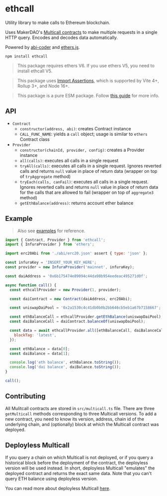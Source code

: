 # ethcall

Utility library to make calls to Ethereum blockchain.

Uses MakerDAO's [Multicall contracts](https://github.com/makerdao/multicall) to make multiple requests in a single HTTP query. Encodes and decodes data automatically.

Powered by [abi-coder](https://github.com/Destiner/abi-coder) and [ethers.js](https://github.com/ethers-io/ethers.js/).

```
npm install ethcall
```

> This package requires ethers V6. If you use ethers V5, you need to install ethcall V5.

> This package uses [Import Assertions](https://github.com/tc39/proposal-import-attributes#import-attributes), which is supported by Vite 4+, Rollup 3+, and Node 16+.

> This package is a pure ESM package. Follow [this guide](https://gist.github.com/sindresorhus/a39789f98801d908bbc7ff3ecc99d99c) for more info.

## API

- `Contract`
  - `constructor(address, abi)`: creates Contract instance
  - `CALL_FUNC_NAME`: yields a `call` object; usage is similar to `ethers` Contract class
- `Provider`
  - `constructor(chainId, provider, config)`: creates a Provider instance
  - `all(calls)`: executes all calls in a single request
  - `tryAll(calls)`: executes all calls in a single request. Ignores reverted calls and returns `null` value in place of return data (wrapper on top of `tryAggregate` method)
  - `tryEach(calls, canFail)`: executes all calls in a single request. Ignores reverted calls and returns `null` value in place of return data for the calls that are allowed to fail (wrapper on top of `aggregate3` method)
  - `getEthBalance(address)`: returns account ether balance

## Example

> Also see [examples](./examples) for reference.

```js
import { Contract, Provider } from 'ethcall';
import { InfuraProvider } from 'ethers';

import erc20Abi from './abi/erc20.json' assert { type: 'json' };

const infuraKey = 'INSERT_YOUR_KEY_HERE';
const provider = new InfuraProvider('mainnet', infuraKey);

const daiAddress = '0x6b175474e89094c44da98b954eedeac495271d0f';

async function call() {
  const ethcallProvider = new Provider(1, provider);

  const daiContract = new Contract(daiAddress, erc20Abi);

  const uniswapDaiPool = '0x2a1530c4c41db0b0b2bb646cb5eb1a67b7158667';

  const ethBalanceCall = ethcallProvider.getEthBalance(uniswapDaiPool);
  const daiBalanceCall = daiContract.balanceOf(uniswapDaiPool);

  const data = await ethcallProvider.all([ethBalanceCall, daiBalanceCall], {
    blockTag: 'latest',
  });

  const ethBalance = data[0];
  const daiBalance = data[1];

  console.log('eth balance', ethBalance.toString());
  console.log('dai balance', daiBalance.toString());
}

call();
```

## Contributing

All Mulitcall contracts are stored in `src/multicall.ts` file. There are three `getMulticall` methods corresponding to three Multicall versions. To add a new contract, you need to know its version, address, chain id of the underlying chain, and (optionally) block at which the Multicall contract was deployed.

## Deployless Multicall

If you query a chain on which Multicall is not deployed, or if you query a historical block before the deployment of the contract, the deployless version will be used instead. In short, deployless Multicall "emulates" the deployed contract and returns the exact same data. Note that you can't query ETH balance using deployless version.

You can read more about deployless Multicall [here](https://destiner.io/blog/post/deployless-multicall/).
